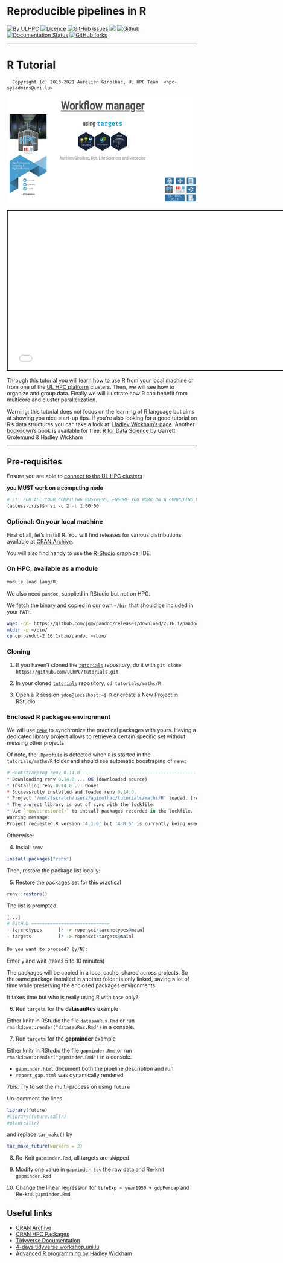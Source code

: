 Reproducible pipelines in R
================

[![By
ULHPC](https://img.shields.io/badge/by-ULHPC-blue.svg)](https://hpc.uni.lu)
[![Licence](https://img.shields.io/badge/license-GPL--3.0-blue.svg)](http://www.gnu.org/licenses/gpl-3.0.html)
[![GitHub
issues](https://img.shields.io/github/issues/ULHPC/tutorials.svg)](https://github.com/ULHPC/tutorials/issues/)
[![](https://img.shields.io/badge/slides-PDF-red.svg)](https://github.com/ULHPC/tutorials/raw/devel/maths/R/PS11_targets.pdf)
[![Github](https://img.shields.io/badge/sources-github-green.svg)](https://github.com/ULHPC/tutorials/tree/devel/maths/R/)
[![Documentation
Status](http://readthedocs.org/projects/ulhpc-tutorials/badge/?version=latest)](http://ulhpc-tutorials.readthedocs.io/en/latest/maths/R/)
[![GitHub
forks](https://img.shields.io/github/stars/ULHPC/tutorials.svg?style=social&label=Star)](https://github.com/ULHPC/tutorials)

------------------------------------------------------------------------

# R Tutorial

      Copyright (c) 2013-2021 Aurelien Ginolhac, UL HPC Team  <hpc-sysadmins@uni.lu>

[![](https://github.com/ULHPC/tutorials/raw/devel/maths/R/img/cover_slides.png)](https://ulhpc-tutorials.readthedocs.io/en/latest/maths/R/PS11_targets.html)

<div class="shareagain" style="min-width:300px;margin:1em auto;">

<iframe src="PS11_targets.html" width="750" height="421" style="border:2px solid currentColor;" loading="lazy" allowfullscreen></iframe>
<script>fitvids('.shareagain', {players: 'iframe'});</script>

</div>

Through this tutorial you will learn how to use R from your local
machine or from one of the [UL HPC platform](https://hpc.uni.lu)
clusters. Then, we will see how to organize and group data. Finally we
will illustrate how R can benefit from multicore and cluster
parallelization.

Warning: this tutorial does not focus on the learning of R language but
aims at showing you nice start-up tips. If you’re also looking for a
good tutorial on R’s data structures you can take a look at: [Hadley
Wickham’s page](http://adv-r.had.co.nz/Data-structures.html). Another
[bookdown](https://bookdown.org/)’s book is available for free: [R for
Data Science](http://r4ds.had.co.nz/index.html) by Garrett Grolemund &
Hadley Wickham

------------------------------------------------------------------------

## Pre-requisites

Ensure you are able to [connect to the UL HPC
clusters](https://hpc-docs.uni.lu/connect/ssh/)

**you MUST work on a computing node**

``` bash
# /!\ FOR ALL YOUR COMPILING BUSINESS, ENSURE YOU WORK ON A COMPUTING NODE
(access-iris)$> si -c 2 -t 1:00:00
```

### Optional: On your local machine

First of all, let’s install R. You will find releases for various
distributions available at [CRAN Archive](http://cran.r-project.org/).

You will also find handy to use the [R-Studio](https://www.rstudio.com/)
graphical IDE.

### On HPC, available as a module

``` bash
module load lang/R
```

We also need `pandoc`, supplied in RStudio but not on HPC.

We fetch the binary and copied in our own `~/bin` that should be
included in your `PATH`.

``` bash
wget -qO- https://github.com/jgm/pandoc/releases/download/2.16.1/pandoc-2.16.1-linux-amd64.tar.gz | tar xfz - 
mkdir -p ~/bin/
cp cp pandoc-2.16.1/bin/pandoc ~/bin/
```

### Cloning

1.  If you haven’t cloned the
    [`tutorials`](https://github.com/ULHPC/tutorials) repository, do it
    with `git clone https://github.com/ULHPC/tutorials.git`

2.  In your cloned [`tutorials`](https://github.com/ULHPC/tutorials)
    repository, `cd tutorials/maths/R`

3.  Open a R session `jdoe@localhost:~$ R` or create a New Project in
    RStudio

### Enclosed R packages environment

We will use [`renv`](https://rstudio.github.io/renv/articles/renv.html)
to synchronize the practical packages with yours. Having a dedicated
library project allows to retrieve a certain specific set without
messing other projects

Of note, the `.Rprofile` is detected when `R` is started in the
`tutorials/maths/R` folder and should see automatic boostraping of
`renv`:

``` r
# Bootstrapping renv 0.14.0 --------------------------------------------------
* Downloading renv 0.14.0 ... OK (downloaded source)
* Installing renv 0.14.0 ... Done!
* Successfully installed and loaded renv 0.14.0.
* Project '/mnt/lscratch/users/aginolhac/tutorials/maths/R' loaded. [renv 0.14.0]
* The project library is out of sync with the lockfile.
* Use `renv::restore()` to install packages recorded in the lockfile.
Warning message:
Project requested R version '4.1.0' but '4.0.5' is currently being used
```

Otherwise:

4.  Install `renv`

``` r
install.packages("renv")
```

Then, restore the package list locally:

5.  Restore the packages set for this practical

``` r
renv::restore()
```

The list is prompted:

``` r
[...]
# GitHub =============================
- tarchetypes      [* -> ropensci/tarchetypes@main]
- targets          [* -> ropensci/targets@main]

Do you want to proceed? [y/N]: 
```

Enter `y` and wait (takes 5 to 10 minutes)

The packages will be copied in a local cache, shared across projects. So
the same package installed in another folder is only linked, saving a
lot of time while preserving the enclosed packages environments.

It takes time but who is really using R with `base` only?

6.  Run `targets` for the **datasauRus** example

Either knitr in RStudio the file `datasauRus.Rmd` or run
`rmarkdown::render("datasauRus.Rmd")` in a console.

7.  Run `targets` for the **gapminder** example

Either knitr in RStudio the file `gapminder.Rmd` or run
`rmarkdown::render("gapminder.Rmd")` in a console.

-   `gapminder.html` document both the pipeline description and run
-   `report_gap.html` was dynamically rendered

7bis. Try to set the multi-process on using `future`

Un-comment the lines

``` r
library(future)
#library(future.callr)
#plan(callr)
```

and replace `tar_make()` by

``` r
tar_make_future(workers = 2)
```

8.  Re-Knit `gapminder.Rmd`, all targets are skipped.

9.  Modify one value in `gapminder.tsv` the raw data and Re-knit
    `gapminder.Rmd`

10. Change the linear regression for `lifeExp ~ year1950 + gdpPercap`
    and Re-knit `gapminder.Rmd`

## Useful links

-   [CRAN Archive](https://cran.r-project.org/)
-   [CRAN HPC
    Packages](https://cran.r-project.org/web/views/HighPerformanceComputing.html)
-   [Tidyverse Documentation](https://tidyverse.org/)
-   [4-days tidyverse workshop.uni.lu](https://rworkshop.uni.lu/)
-   [Advanced R programming by Hadley Wickham](http://adv-r.had.co.nz/)
